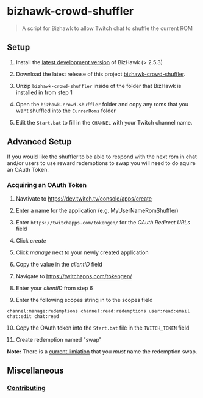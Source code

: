 # bizhawk-crowd-shuffler

> A script for Bizhawk to allow Twitch chat to shuffle the current ROM 

## Setup

1. Install the [latest development version](https://ci.appveyor.com/project/zeromus/bizhawk-udexo/build/artifacts) of BizHawk (> 2.5.3)

2. Download the latest release of this project [bizhawk-crowd-shuffler](https://github.com/alexjpaz-twitch/bizhawk-crowd-shuffler/releases).

3. Unzip `bizhawk-crowd-shuffler` inside of the folder that BizHawk is installed in from step 1

4. Open the `bizhawk-crowd-shuffler` folder and copy any roms that you want shuffled into the `CurrenRoms` folder 

5. Edit the `Start.bat` to fill in the `CHANNEL` with your Twitch channel name.


## Advanced Setup

If you would like the shuffler to be able to respond with the next rom in chat and/or users to use reward redemptions to swap you will  need to do aquire an OAuth Token.

### Acquiring an OAuth Token

1. Navtivate to https://dev.twitch.tv/console/apps/create

2. Enter a name for the application (e.g. MyUserNameRomShuffler)

3. Enter `https://twitchapps.com/tokengen/` for the *OAuth Redirect URLs* field

4. Click *create*

5. Click *manage* next to your newly created application

6. Copy the value in the *clientID* field 

7. Navigate to https://twitchapps.com/tokengen/

8. Enter your *clientID* from step 6

9. Enter the following scopes string in to the scopes field

```
channel:manage:redemptions channel:read:redemptions user:read:email chat:edit chat:read
```

10. Copy the OAuth token into the `Start.bat` file in the `TWITCH_TOKEN` field

11. Create redemption named "swap"

**Note:** There is a [current limiation](https://github.com/alexjpaz-twitch/bizhawk-crowd-shuffler/issues/9) that you *must* name the redemption swap.


## Miscellaneous
### [Contributing](./CONTRIBUTING.md)
